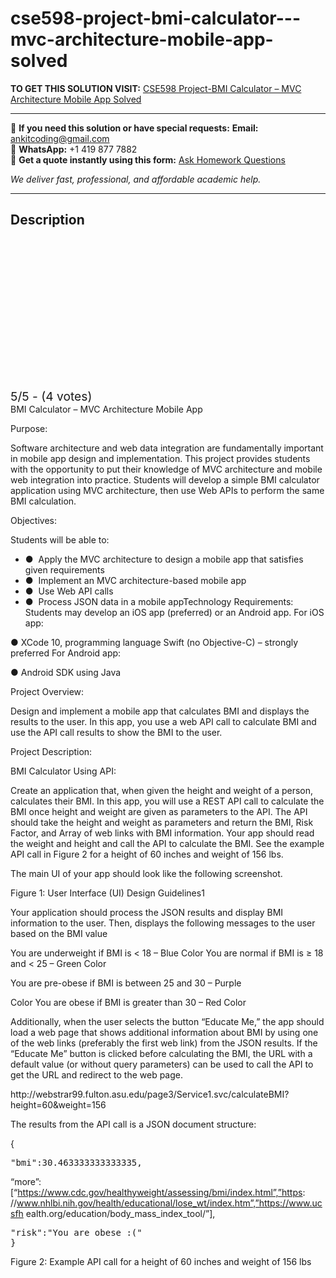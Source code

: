 # cse598-project-bmi-calculator---mvc-architecture-mobile-app-solved
**TO GET THIS SOLUTION VISIT:** [CSE598 Project-BMI Calculator – MVC Architecture Mobile App Solved](https://www.ankitcodinghub.com/product/cse598-project-bmi-calculator-mvc-architecture-mobile-app-solved/)


---

📩 **If you need this solution or have special requests:** **Email:** ankitcoding@gmail.com  
📱 **WhatsApp:** +1 419 877 7882  
📄 **Get a quote instantly using this form:** [Ask Homework Questions](https://www.ankitcodinghub.com/services/ask-homework-questions/)

*We deliver fast, professional, and affordable academic help.*

---

<h2>Description</h2>



<div class="kk-star-ratings kksr-auto kksr-align-center kksr-valign-top" data-payload="{&quot;align&quot;:&quot;center&quot;,&quot;id&quot;:&quot;99737&quot;,&quot;slug&quot;:&quot;default&quot;,&quot;valign&quot;:&quot;top&quot;,&quot;ignore&quot;:&quot;&quot;,&quot;reference&quot;:&quot;auto&quot;,&quot;class&quot;:&quot;&quot;,&quot;count&quot;:&quot;4&quot;,&quot;legendonly&quot;:&quot;&quot;,&quot;readonly&quot;:&quot;&quot;,&quot;score&quot;:&quot;5&quot;,&quot;starsonly&quot;:&quot;&quot;,&quot;best&quot;:&quot;5&quot;,&quot;gap&quot;:&quot;4&quot;,&quot;greet&quot;:&quot;Rate this product&quot;,&quot;legend&quot;:&quot;5\/5 - (4 votes)&quot;,&quot;size&quot;:&quot;24&quot;,&quot;title&quot;:&quot;CSE598 Project-BMI Calculator - MVC Architecture Mobile App Solved&quot;,&quot;width&quot;:&quot;138&quot;,&quot;_legend&quot;:&quot;{score}\/{best} - ({count} {votes})&quot;,&quot;font_factor&quot;:&quot;1.25&quot;}">

<div class="kksr-stars">

<div class="kksr-stars-inactive">
            <div class="kksr-star" data-star="1" style="padding-right: 4px">


<div class="kksr-icon" style="width: 24px; height: 24px;"></div>
        </div>
            <div class="kksr-star" data-star="2" style="padding-right: 4px">


<div class="kksr-icon" style="width: 24px; height: 24px;"></div>
        </div>
            <div class="kksr-star" data-star="3" style="padding-right: 4px">


<div class="kksr-icon" style="width: 24px; height: 24px;"></div>
        </div>
            <div class="kksr-star" data-star="4" style="padding-right: 4px">


<div class="kksr-icon" style="width: 24px; height: 24px;"></div>
        </div>
            <div class="kksr-star" data-star="5" style="padding-right: 4px">


<div class="kksr-icon" style="width: 24px; height: 24px;"></div>
        </div>
    </div>

<div class="kksr-stars-active" style="width: 138px;">
            <div class="kksr-star" style="padding-right: 4px">


<div class="kksr-icon" style="width: 24px; height: 24px;"></div>
        </div>
            <div class="kksr-star" style="padding-right: 4px">


<div class="kksr-icon" style="width: 24px; height: 24px;"></div>
        </div>
            <div class="kksr-star" style="padding-right: 4px">


<div class="kksr-icon" style="width: 24px; height: 24px;"></div>
        </div>
            <div class="kksr-star" style="padding-right: 4px">


<div class="kksr-icon" style="width: 24px; height: 24px;"></div>
        </div>
            <div class="kksr-star" style="padding-right: 4px">


<div class="kksr-icon" style="width: 24px; height: 24px;"></div>
        </div>
    </div>
</div>


<div class="kksr-legend" style="font-size: 19.2px;">
            5/5 - (4 votes)    </div>
    </div>
<div class="page" title="Page 1">
<div class="layoutArea">
<div class="column">
BMI Calculator – MVC Architecture Mobile App

Purpose:

Software architecture and web data integration are fundamentally important in mobile app design and implementation. This project provides students with the opportunity to put their knowledge of MVC architecture and mobile web integration into practice. Students will develop a simple BMI calculator application using MVC architecture, then use Web APIs to perform the same BMI calculation.

Objectives:

Students will be able to:

<ul>
<li>● &nbsp;Apply the MVC architecture to design a mobile app that satisfies given requirements</li>
<li>● &nbsp;Implement an MVC architecture-based mobile app</li>
<li>● &nbsp;Use Web API calls</li>
<li>● &nbsp;Process JSON data in a mobile appTechnology Requirements:
Students may develop an iOS app (preferred) or an Android app. For iOS app:
</li>
</ul>
● XCode 10, programming language Swift (no Objective-C) – strongly preferred For Android app:

● Android SDK using Java

Project Overview:

Design and implement a mobile app that calculates BMI and displays the results to the user. In this app, you use a web API call to calculate BMI and use the API call results to show the BMI to the user.

</div>
</div>
</div>
<div class="page" title="Page 2">
<div class="layoutArea">
<div class="column">
Project Description:

BMI Calculator Using API:

Create an application that, when given the height and weight of a person, calculates their BMI. In this app, you will use a REST API call to calculate the BMI once height and weight are given as parameters to the API. The API should take the height and weight as parameters and return the BMI, Risk Factor, and Array of web links with BMI information. Your app should read the weight and height and call the API to calculate the BMI. See the example API call in Figure 2 for a height of 60 inches and weight of 156 lbs.

The main UI of your app should look like the following screenshot.

Figure 1: User Interface (UI) Design Guidelines1

Your application should process the JSON results and display BMI information to the user. Then, displays the following messages to the user based on the BMI value

You are underweight if BMI is &lt; 18 – Blue Color You are normal if BMI is ≥ 18 and &lt; 25 – Green Color

</div>
</div>
</div>
<div class="page" title="Page 3">
<div class="layoutArea">
<div class="column">
You are pre-obese if BMI is between 25 and 30 – Purple

Color You are obese if BMI is greater than 30 – Red Color

Additionally, when the user selects the button “Educate Me,” the app should load a web page that shows additional information about BMI by using one of the web links (preferably the first web link) from the JSON results. If the “Educate Me” button is clicked before calculating the BMI, the URL with a default value (or without query parameters) can be used to call the API to get the URL and redirect to the web page.

</div>
</div>
<div class="section">
<div class="layoutArea">
<div class="column">
http://webstrar99.fulton.asu.edu/page3/Service1.svc/calculateBMI?height=60&amp;weight=156

The results from the API call is a JSON document structure:

{

<pre>"bmi":30.463333333333335,
</pre>
“more”:[“https://www.cdc.gov/healthyweight/assessing/bmi/index.html”,”https: //www.nhlbi.nih.gov/health/educational/lose_wt/index.htm”,”https://www.ucsfh ealth.org/education/body_mass_index_tool/”],

<pre>"risk":"You are obese :("
}
</pre>
</div>
</div>
</div>
<div class="layoutArea">
<div class="column">
Figure 2: Example API call for a height of 60 inches and weight of 156 lbs

</div>
</div>
</div>
